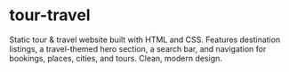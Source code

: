 # tour-travel
Static tour &amp; travel website built with HTML and CSS. Features destination listings, a travel-themed hero section, a search bar, and navigation for bookings, places, cities, and tours. Clean, modern design.
